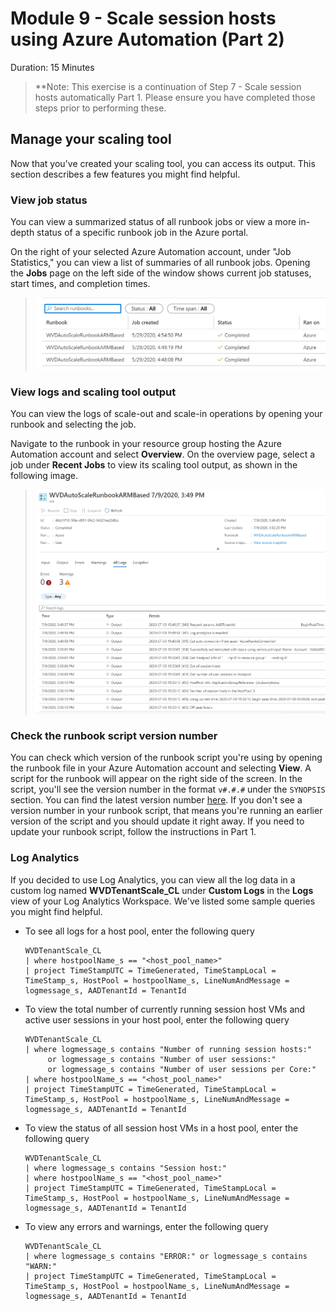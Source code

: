 # Module 9 -  Scale session hosts using Azure Automation (Part 2)

Duration: 15 Minutes

>**Note: This exercise is a continuation of Step 7 - Scale session hosts automatically Part 1.  Please ensure you have completed those steps prior to performing these.

## Manage your scaling tool

Now that you've created your scaling tool, you can access its output. This section describes a few features you might find helpful.

### View job status

You can view a summarized status of all runbook jobs or view a more in-depth status of a specific runbook job in the Azure portal.

On the right of your selected Azure Automation account, under "Job Statistics," you can view a list of summaries of all runbook jobs. Opening the **Jobs** page on the left side of the window shows current job statuses, start times, and completion times.

>![A screenshot of the job status page.](images/jobs-status.png)

### View logs and scaling tool output

You can view the logs of scale-out and scale-in operations by opening your runbook and selecting the job.

Navigate to the runbook in your resource group hosting the Azure Automation account and select **Overview**. On the overview page, select a job under **Recent Jobs** to view its scaling tool output, as shown in the following image.

>![An image of the output window for the scaling tool.](images/tool-output.png)

### Check the runbook script version number

You can check which version of the runbook script you're using by opening the runbook file in your Azure Automation account and selecting **View**. A script for the runbook will appear on the right side of the screen. In the script, you'll see the version number in the format `v#.#.#` under the `SYNOPSIS` section. You can find the latest version number [here](https://github.com/Azure/RDS-Templates/blob/master/wvd-templates/wvd-scaling-script/ARM_based/basicScale.ps1#L1). If you don't see a version number in your runbook script, that means you're running an earlier version of the script and you should update it right away. If you need to update your runbook script, follow the instructions in Part 1.

### Log Analytics

If you decided to use Log Analytics, you can view all the log data in a custom log named **WVDTenantScale_CL** under **Custom Logs** in the **Logs** view of your Log Analytics Workspace. We've listed some sample queries you might find helpful.

- To see all logs for a host pool, enter the following query

    ```Kusto
    WVDTenantScale_CL
    | where hostpoolName_s == "<host_pool_name>"
    | project TimeStampUTC = TimeGenerated, TimeStampLocal = TimeStamp_s, HostPool = hostpoolName_s, LineNumAndMessage = logmessage_s, AADTenantId = TenantId
    ```

- To view the total number of currently running session host VMs and active user sessions in your host pool, enter the following query

    ```Kusto
    WVDTenantScale_CL
    | where logmessage_s contains "Number of running session hosts:"
         or logmessage_s contains "Number of user sessions:"
         or logmessage_s contains "Number of user sessions per Core:"
    | where hostpoolName_s == "<host_pool_name>"
    | project TimeStampUTC = TimeGenerated, TimeStampLocal = TimeStamp_s, HostPool = hostpoolName_s, LineNumAndMessage = logmessage_s, AADTenantId = TenantId
    ```

- To view the status of all session host VMs in a host pool, enter the following query

    ```Kusto
    WVDTenantScale_CL
    | where logmessage_s contains "Session host:"
    | where hostpoolName_s == "<host_pool_name>"
    | project TimeStampUTC = TimeGenerated, TimeStampLocal = TimeStamp_s, HostPool = hostpoolName_s, LineNumAndMessage = logmessage_s, AADTenantId = TenantId
    ```

- To view any errors and warnings, enter the following query

    ```Kusto
    WVDTenantScale_CL
    | where logmessage_s contains "ERROR:" or logmessage_s contains "WARN:"
    | project TimeStampUTC = TimeGenerated, TimeStampLocal = TimeStamp_s, HostPool = hostpoolName_s, LineNumAndMessage = logmessage_s, AADTenantId = TenantId
    ```
